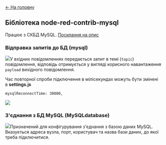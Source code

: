 [<- На головну](../) 

## Бібліотека node-red-contrib-mysql

Працює з СКБД MySQL. [Посилання на опис](https://flows.nodered.org/node/node-red-node-mysql)

### Відправка запитів до БД (mysql)

![](media/pic3.png)У вхідних повідомленнях передається запит в темі (`topic`) повідомлення, відповідь отримується у вигляді корисного навантаження `payload` вихідного повідомлення.

Час повторної спроби підключення в мілісекундах можуть бути змінені в **settings.js**  

  `mysqlReconnectTime: 30000,`

![](media/3.png)   

### З'єднання з БД MySQL (MySQLdatabase)

![](media/pic4.png)Призначений для конфігурування з'єднання з базою даних MySQL. Вказується адреса вузла, порт, користувач та назва бази даних, до якої треба підключитися. 

